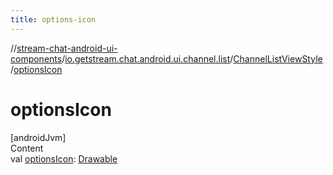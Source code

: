 ```yaml
---
title: options-icon
---
```

//[stream-chat-android-ui-components](../../../index.md)/[io.getstream.chat.android.ui.channel.list](../index.md)/[ChannelListViewStyle](index.md)/[optionsIcon](optionsIcon.md)



# optionsIcon  
[androidJvm]  
Content  
val [optionsIcon](optionsIcon.md): [Drawable](https://developer.android.com/reference/kotlin/android/graphics/drawable/Drawable.html)  



